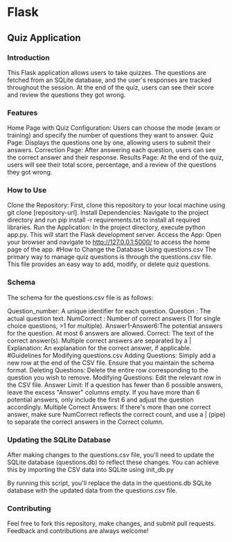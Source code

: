 # Flask 
## Quiz Application
### Introduction

This Flask application allows users to take quizzes. The questions are fetched from an SQLite database, and the user's responses are tracked throughout the session. At the end of the quiz, users can see their score and review the questions they got wrong.

### Features
Home Page with Quiz Configuration: Users can choose the mode (exam or training) and specify the number of questions they want to answer.
Quiz Page: Displays the questions one by one, allowing users to submit their answers.
Correction Page: After answering each question, users can see the correct answer and their response.
Results Page: At the end of the quiz, users will see their total score, percentage, and a review of the questions they got wrong.
### How to Use
Clone the Repository: First, clone this repository to your local machine using git clone [repository-url].
Install Dependencies: Navigate to the project directory and run pip install -r requirements.txt to install all required libraries.
Run the Application: In the project directory, execute python app.py. This will start the Flask development server.
Access the App: Open your browser and navigate to http://127.0.0.1:5000/ to access the home page of the app.
#How to Change the Database
Using questions.csv
The primary way to manage quiz questions is through the questions.csv file. This file provides an easy way to add, modify, or delete quiz questions.

### Schema
The schema for the questions.csv file is as follows:

Question_number:	A unique identifier for each question.
Question : 	The actual question text.
NumCorrect :	Number of correct answers (1 for single choice questions, >1 for multiple).
Answer1-Answer6:The potential answers for the question. At most 6 answers are allowed.
Correct:	The text of the correct answer(s). Multiple correct answers are separated by a |
Explanation:	An explanation for the correct answer, if applicable.
#Guidelines for Modifying questions.csv
Adding Questions: Simply add a new row at the end of the CSV file. Ensure that you maintain the schema format.
Deleting Questions: Delete the entire row corresponding to the question you wish to remove.
Modifying Questions: Edit the relevant row in the CSV file.
Answer Limit: If a question has fewer than 6 possible answers, leave the excess "Answer" columns empty. If you have more than 6 potential answers, only include the first 6 and adjust the question accordingly.
Multiple Correct Answers: If there's more than one correct answer, make sure NumCorrect reflects the correct count, and use a | (pipe) to separate the correct answers in the Correct column.
### Updating the SQLite Database
After making changes to the questions.csv file, you'll need to update the SQLite database (questions.db) to reflect these changes. You can achieve this by importing the CSV data into SQLite using init_db.py

By running this script, you'll replace the data in the questions.db SQLite database with the updated data from the questions.csv file.

### Contributing
Feel free to fork this repository, make changes, and submit pull requests. Feedback and contributions are always welcome!
